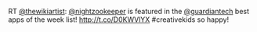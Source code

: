 RT <a href="http://twitter.com/thewikiartist">@thewikiartist</a>: <a href="http://twitter.com/nightzookeeper">@nightzookeeper</a> is featured in the <a href="http://twitter.com/guardiantech">@guardiantech</a> best apps of the week list! <a href="http://t.co/D0KWVlYX">http://t.co/D0KWVlYX</a> #creativekids so happy!